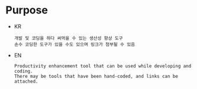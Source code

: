 
#  Purpose
- KR
    ```text
    개발 및 코딩을 하다 써먹을 수 있는 생산성 향상 도구
    손수 코딩한 도구가 있을 수도 있으며 링크가 첨부될 수 있음
    ```
- EN
    ```text
    Productivity enhancement tool that can be used while developing and coding.
    There may be tools that have been hand-coded, and links can be attached.
    ```


